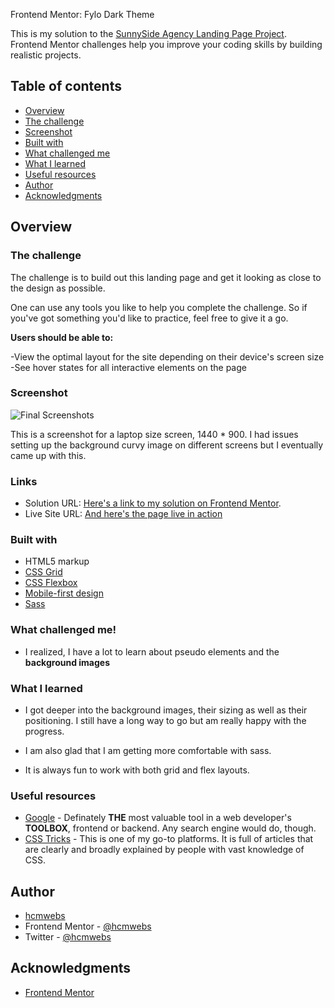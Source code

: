  Frontend Mentor: Fylo Dark Theme

This is my solution to the [SunnySide Agency Landing Page Project](https://www.frontendmentor.io/challenges/sunnyside-agency-landing-page-7yVs3B6ef/hub/sunnyside-agency-landing-page-RWNxnL7EG). Frontend Mentor challenges help you improve your coding skills by building realistic projects.

## Table of contents

- [Overview](#overview)
- [The challenge](#the-challenge)
- [Screenshot](#screenshot)
- [Built with](#built-with)
- [What challenged me](#what-challenged-me)
- [What I learned](#what-I-learned)
- [Useful resources](#useful-resources)
- [Author](#author)
- [Acknowledgments](#acknowledgments)

## Overview

### The challenge

The challenge is to build out this landing page and get it looking as close to the design as possible.

One can use any tools you like to help you complete the challenge. So if you've got something you'd like to practice, feel free to give it a go.

**Users should be able to:**

-View the optimal layout for the site depending on their device's screen size
-See hover states for all interactive elements on the page


### Screenshot

![Final Screenshots]()

This is a screenshot for a laptop size screen, 1440 * 900. I had issues setting up the background curvy image on different screens but I eventually came up with this.

### Links

- Solution URL: [Here's a link to my solution on Frontend Mentor]().
- Live Site URL: [And here's the page live in action]()

### Built with

- HTML5 markup
- [CSS Grid](https://css-tricks.com/look-ma-no-media-queries-responsive-layouts-using-css-grid/)
- [CSS Flexbox](https://css-tricks.com/snippets/css/a-guide-to-flexbox/)
- [Mobile-first design](https://css-tricks.com/how-to-develop-and-test-a-mobile-first-design-in-2021/)
- [Sass](https://sass-lang.com/dart-sass)

### What challenged me!
- I realized, I have a lot to learn about pseudo elements and the **background images**
### What I learned

- I got deeper into the background images, their sizing as well as their positioning. I still have a long way to go but am really happy with the progress.
- I am also glad that I am getting more comfortable with sass.

- It is always fun to work with both grid and flex layouts.

### Useful resources

- [Google](https://www.google.com) - Definately **THE** most valuable tool in a web developer's **TOOLBOX**, frontend or backend. Any search engine would do, though.
- [CSS Tricks](https://css-tricks.com/) - This is one of my go-to platforms. It is full of articles that are clearly and broadly explained by people with vast knowledge of CSS.



## Author

- [hcmwebs](https://www.hcmwebs.com/)
- Frontend Mentor - [@hcmwebs](https://www.frontendmentor.io/profile/hcmwebs)
- Twitter - [@hcmwebs](https://twitter.com/hcmwebs)

## Acknowledgments

- [Frontend Mentor](https://www.frontendmentor.io)